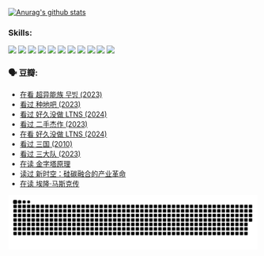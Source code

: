 
[![Anurag's github stats](https://github-readme-stats.vercel.app/api?username=w940853815)](https://github.com/anuraghazra/github-readme-stats)

### Skills:

<code><img height="32" src="https://cdn.jsdelivr.net/npm/simple-icons@v5/icons/python.svg"></code>
<code><img height="32" src="https://cdn.jsdelivr.net/npm/simple-icons@v5/icons/javascript.svg"></code>
<code><img height="32" src="https://cdn.jsdelivr.net/npm/simple-icons@v5/icons/django.svg"></code>
<code><img height="32" src="https://cdn.jsdelivr.net/npm/simple-icons@v5/icons/flask.svg"></code>
<code><img height="32" src="https://cdn.jsdelivr.net/npm/simple-icons@v5/icons/vuetify.svg"></code>
<code><img height="32" src="https://cdn.jsdelivr.net/npm/simple-icons@v5/icons/git.svg"></code>
<code><img height="32" src="https://cdn.jsdelivr.net/npm/simple-icons@v5/icons/docker.svg"></code>
<code><img height="32" src="https://cdn.jsdelivr.net/npm/simple-icons@v5/icons/postgresql.svg"></code>
<code><img height="32" src="https://cdn.jsdelivr.net/npm/simple-icons@v5/icons/elasticsearch.svg"></code>
<code><img height="32" src="https://cdn.jsdelivr.net/npm/simple-icons@v5/icons/macos.svg"></code>
<code><img height="32" src="https://cdn.jsdelivr.net/npm/simple-icons@v5/icons/linux.svg"></code>

### 🗣 豆瓣:

<!-- DOUBAN-ACTIVITIES:START -->
- [在看 超异能族 무빙‎ (2023)](https://www.douban.com/people/136069238/status/4527291077/?_i=08402586)
- [看过 种地吧‎ (2023)](https://www.douban.com/people/136069238/status/4527289637/?_i=08402586)
- [看过 好久没做 LTNS‎ (2024)](https://www.douban.com/people/136069238/status/4527289515/?_i=08402586)
- [看过 二手杰作‎ (2023)](https://www.douban.com/people/136069238/status/4522502716/?_i=08402586)
- [在看 好久没做 LTNS‎ (2024)](https://www.douban.com/people/136069238/status/4521969883/?_i=08402586)
- [看过 三国‎ (2010)](https://www.douban.com/people/136069238/status/4521634661/?_i=08402586)
- [看过 三大队‎ (2023)](https://www.douban.com/people/136069238/status/4510323325/?_i=08402586)
- [在读 金字塔原理](https://www.douban.com/people/136069238/status/4507497587/?_i=08402586)
- [读过 新时空：硅碳融合的产业革命](https://www.douban.com/people/136069238/status/4506659177/?_i=08402586)
- [在读 埃隆·马斯克传](https://www.douban.com/people/136069238/status/4500417190/?_i=08402586)
<!-- DOUBAN-ACTIVITIES:END -->


![Snake animation](https://raw.githubusercontent.com/w940853815/w940853815/output/github-contribution-grid-snake.svg)

<!--
**w940853815/w940853815** is a ✨ _special_ ✨ repository because its `README.md` (this file) appears on your GitHub profile.

Here are some ideas to get you started:

- 🔭 I’m currently working on ...
- 🌱 I’m currently learning ...
- 👯 I’m looking to collaborate on ...
- 🤔 I’m looking for help with ...
- 💬 Ask me about ...
- 📫 How to reach me: ...
- 😄 Pronouns: ...
- ⚡ Fun fact: ...
-->

